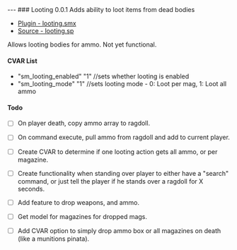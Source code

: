 <a name='looting'>
---
### Looting 0.0.1</a>
Adds ability to loot items from dead bodies

 * [Plugin - looting.smx](plugins/looting.smx?raw=true)
 * [Source - looting.sp](https://raw.githubusercontent.com/jaredballou/insurgency-sourcemod/master/scripting/looting.sp)

Allows looting bodies for ammo. Not yet functional.

#### CVAR List
 * "sm_looting_enabled" "1" //sets whether looting is enabled
 * "sm_looting_mode" "1" //sets looting mode - 0: Loot per mag, 1: Loot all ammo

#### Todo
 * [ ] On player death, copy ammo array to ragdoll.
 * [ ] On command execute, pull ammo from ragdoll and add to current player.
 * [ ] Create CVAR to determine if one looting action gets all ammo, or per magazine.
 * [ ] Create functionality when standing over player to either have a "search" command, or just tell the player if he stands over a ragdoll for X seconds.
 * [ ] Add feature to drop weapons, and ammo.
 * [ ] Get model for magazines for dropped mags.
 * [ ] Add CVAR option to simply drop ammo box or all magazines on death (like a munitions pinata).

